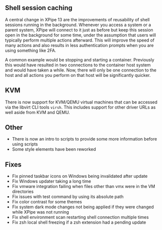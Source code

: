 ## Shell session caching

A central change in XPipe 13 are the improvements of reusability of shell sessions running in the background. Whenever you access a system or a parent system, XPipe will connect to it just as before but keep this session open in the background for some time, under the assumption that users will typically perform multiple actions afterward. This will improve the speed of many actions and also results in less authentication prompts when you are using something like 2FA.

A common example would be stopping and starting a container. Previously this would have resulted in two connections to the container host system and would have taken a while. Now, there will only be one connection to the host and all actions you perform on that host will be significantly quicker.

## KVM

There is now support for KVM/QEMU virtual machines that can be accessed via the libvirt CLI tools `virsh`. This includes support for other driver URLs as well aside from KVM and QEMU.

## Other

- There is now an intro to scripts to provide some more information before using scripts
- Some style elements have been reworked

## Fixes

- Fix pinned taskbar icons on Windows being invalidated after update
- Fix Windows updater taking a long time
- Fix vmware integration failing when files other than vmx were in the VM directories
- Fix issues with test command by using its absolute path
- Fix color contrast for some themes
- Fix system dark mode changes not being applied if they were changed while XPipe was not running
- Fix shell environment scan restarting shell connection multiple times
- Fix zsh local shell freezing if a zsh extension had a pending update

